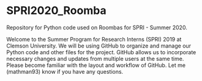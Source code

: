 # SPRI2020_Roomba
Repository for Python code used on Roombas for SPRI - Summer 2020.

Welcome to the Summer Program for Research Interns (SPRI) 2019 at Clemson University. We will be using GitHub to organize and manage our Python code and other files for the project. GitHub allows us to incorporate necessary changes and updates from multiple users at the same time. Please become familiar with the layout and workflow of GitHub. Let me (mathman93) know if you have any questions.
